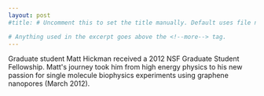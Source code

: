 ```yaml
---
layout: post
#title: # Uncomment this to set the title manually. Default uses file name.

# Anything used in the excerpt goes above the <!--more--> tag.
---
```

Graduate student Matt Hickman received a 2012 NSF Graduate Student Fellowship. 
Matt's journey took him from high energy physics to his new passion for single molecule biophysics experiments using graphene nanopores (March 2012).

<!--more-->

